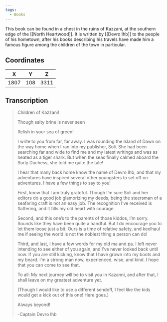 ```yaml
---
tags:
  - Books
---
```


This book can be found in a chest in the ruins of Kazzani, at the southern edge of the [[North Heartwood]]. It is written by [[Devro Ihb]] to the people of his hometown, after his books describing his travels have made him a famous figure among the children of the town in particular.

## Coordinates
| **X** | **Y** | **Z** |
| :---: | :---: | :---: |
| 1807  |  108  | 3311  |

## Transcription
> Children of Kazzani!
>
> Though salty brine is never seen
>
> Relish in your sea of green!
>
> I write to you from far, far away. I was rounding the Island of Dawn on the way home when I ran into my publisher, Soli. She had been searching far and wide to find me and my latest writings and was as heated as a tiger shark. But when the seas finally calmed aboard the Surly Duchess, she told me quite the tale!
>
> I hear that many back home know the name of Devro Ihb, and that my adventures have inspired several other youngsters to set off on adventures. I have a few things to say to you!
>
> First, know that I am truly grateful. Though I’m sure Soli and her editors do a good job glamorizing my deeds, being the steersman of a seafaring craft is not an easy job. The recognition I’ve received is flattering, and it fills my old heart with courage.
>
> Second, and this one’s to the parents of those kiddos, I’m sorry. Sounds like they have been quite a handful. But I do encourage you to let them loose just a bit. Ours is a time of relative safety, and keelhaul me if seeing the world is not the noblest thing a person can do!
>
> Third, and last, I have a few words for my old ma and pa. I left never intending to see either of you again, and I’ve never looked back until now. If you are still kicking, know that I have grown into my boots and my beard. I’m a strong man now, experienced, wise, and kind. I hope that you can come to see that.
>
> To all: My next journey will be to visit you in Kazanni, and after that, I shall leave on my greatest adventure yet.
>
> (Though I would like to use a different sendoff, I feel like the kids would get a kick out of this one! Here goes.)
>
> Always beyond!
>
> -Captain Devro Ihb

